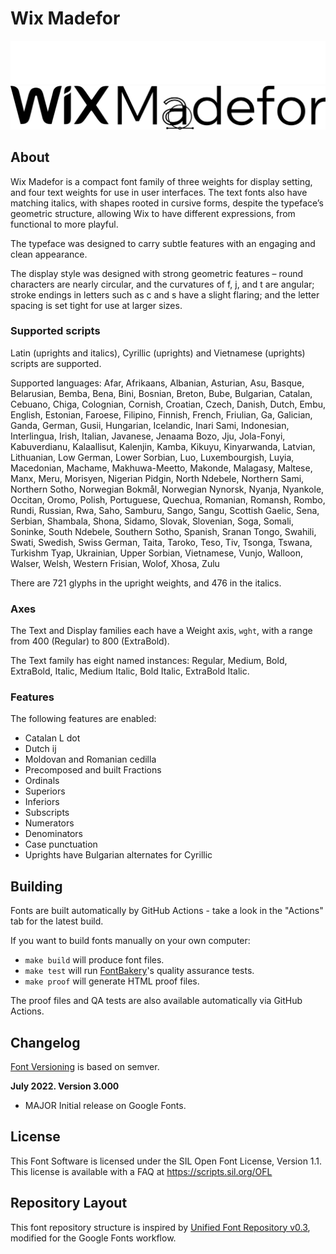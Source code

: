 # Wix Madefor

![logo](assets/WixMadefor%20white%20logo.png#gh-dark-mode-only)
![logo](assets/WixMadefor%20black%20logo.png#gh-light-mode-only)

## About

Wix Madefor is a compact font family of three weights for display setting, and four text weights for use in user interfaces. The text fonts also have matching italics, with shapes rooted in cursive forms, despite the typeface’s geometric structure, allowing Wix to have different expressions, from functional to more playful. 

The typeface was designed to carry subtle features with an engaging and clean appearance.

The display style was designed with strong geometric features – round characters are nearly circular, and the curvatures of f, j, and t are angular; stroke endings in letters such as c and s have a slight flaring; and the letter spacing is set tight for use at larger sizes.

### Supported scripts

Latin (uprights and italics), Cyrillic (uprights) and Vietnamese (uprights) scripts are supported.

Supported languages:
Afar, Afrikaans, Albanian, Asturian, Asu, Basque, Belarusian, Bemba,
Bena, Bini, Bosnian, Breton, Bube, Bulgarian, Catalan, Cebuano, Chiga,
Colognian, Cornish, Croatian, Czech, Danish, Dutch, Embu, English,
Estonian, Faroese, Filipino, Finnish, French, Friulian, Ga, Galician,
Ganda, German, Gusii, Hungarian, Icelandic, Inari Sami, Indonesian,
Interlingua, Irish, Italian, Javanese, Jenaama Bozo, Jju, Jola-Fonyi,
Kabuverdianu, Kalaallisut, Kalenjin, Kamba, Kikuyu, Kinyarwanda,
Latvian, Lithuanian, Low German, Lower Sorbian, Luo, Luxembourgish,
Luyia, Macedonian, Machame, Makhuwa-Meetto, Makonde, Malagasy, Maltese,
Manx, Meru, Morisyen, Nigerian Pidgin, North Ndebele, Northern Sami,
Northern Sotho, Norwegian Bokmål, Norwegian Nynorsk, Nyanja, Nyankole,
Occitan, Oromo, Polish, Portuguese, Quechua, Romanian, Romansh, Rombo,
Rundi, Russian, Rwa, Saho, Samburu, Sango, Sangu, Scottish Gaelic,
Sena, Serbian, Shambala, Shona, Sidamo, Slovak, Slovenian, Soga, Somali,
Soninke, South Ndebele, Southern Sotho, Spanish, Sranan Tongo, Swahili,
Swati, Swedish, Swiss German, Taita, Taroko, Teso, Tiv, Tsonga, Tswana,
Turkishm Tyap, Ukrainian, Upper Sorbian, Vietnamese, Vunjo, Walloon,
Walser, Welsh, Western Frisian, Wolof, Xhosa, Zulu

There are 721 glyphs in the upright weights, and 476 in the italics.

### Axes

The Text and Display families each have a Weight axis, `wght`, with a range from 400 (Regular) to 800 (ExtraBold).

The Text family has eight named instances: Regular, Medium, Bold, ExtraBold, Italic, Medium Italic, Bold Italic, ExtraBold Italic.

### Features

The following features are enabled:
- Catalan L dot
- Dutch ij
- Moldovan and Romanian cedilla
- Precomposed and built Fractions
- Ordinals
- Superiors
- Inferiors
- Subscripts
- Numerators
- Denominators
- Case punctuation
- Uprights have Bulgarian alternates for Cyrillic

## Building

Fonts are built automatically by GitHub Actions - take a look in the "Actions" tab for the latest build.

If you want to build fonts manually on your own computer:

* `make build` will produce font files.
* `make test` will run [FontBakery](https://github.com/googlefonts/fontbakery)'s quality assurance tests.
* `make proof` will generate HTML proof files.

The proof files and QA tests are also available automatically via GitHub Actions.

## Changelog

[Font Versioning](https://github.com/googlefonts/gf-docs/tree/main/Spec#font-versioning) is based on semver. 

**July 2022. Version 3.000**
- MAJOR Initial release on Google Fonts.

## License

This Font Software is licensed under the SIL Open Font License, Version 1.1.
This license is available with a FAQ at
https://scripts.sil.org/OFL

## Repository Layout

This font repository structure is inspired by [Unified Font Repository v0.3](https://github.com/unified-font-repository/Unified-Font-Repository), modified for the Google Fonts workflow.
